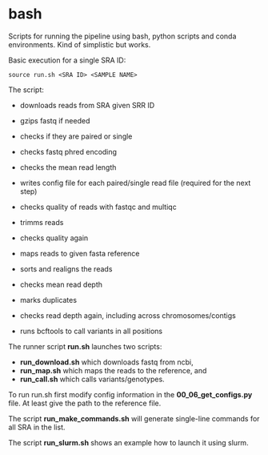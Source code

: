 # bash

Scripts for running the pipeline using bash, python scripts and conda environments. Kind of simplistic but works.

Basic execution for a single SRA ID:

```
source run.sh <SRA ID> <SAMPLE NAME>
```


The script:
- downloads reads from SRA given SRR ID
- gzips fastq if needed
- checks if they are paired or single
- checks fastq phred encoding
- checks the mean read length
- writes config file for each paired/single read file (required for the next step)

- checks quality of reads with fastqc and multiqc
- trimms reads
- checks quality again
- maps reads to given fasta reference
- sorts and realigns the reads
- checks mean read depth
- marks duplicates
- checks read depth again, including across chromosomes/contigs

- runs bcftools to call variants in all positions


The runner script **run.sh** launches two scripts:  
- **run_download.sh** which downloads fastq from ncbi,  
- **run_map.sh** which maps the reads to the reference, and  
- **run_call.sh** which calls variants/genotypes.  

To run run.sh first modify config information in the **00_06_get_configs.py** file. At least give the path to the reference file.  

The script **run_make_commands.sh** will generate single-line commands for all SRA in the list.  

The script **run_slurm.sh** shows an example how to launch it using slurm.  
